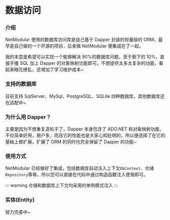 # 数据访问

### 介绍

NetModular 使用的数据库访问库是自己基于 Dapper 封装的轻量级的 ORM，最早是自己做的一个开源的项目，后来做 NetModular 便集成在了一起。

我的本意是希望可以实现一个能够解决 90%的数据库问题，至于剩下的 10%，直接手撸 SQL 加上 Dapper 的对象映射功能即可。不想提供太多太复杂的功能，看起来眼花缭乱，还增加了学习维护成本~

### 支持的数据库

目前支持 SqlServer、MySql、PostgreSQL、SQLite 四种数据库，其他数据库还在适配中~

### 为什么用 Dapper？

主要是因为不想重复造轮子了，Dapper 本身包含了 ADO.NET 和对象映射功能，不仅简单好用，用户多，而且它的性能也是大家心知肚明的，所以便选择了在它的基础上做扩展，扩展了 ORM 的同时也完全保留了 Dapper 的功能~

### 使用方式

NetModular 已经做好了集成，包括数据库自动注入上下文`DbContext`、仓储`Repository`等等，所以您可以直接在代码中通过构造函数注入使用即可。

::: warning
仓储和数据库上下文均采用的单例模式注入
:::

### 实体(Entity)

努力完善中~
